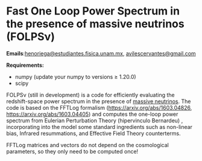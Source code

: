 # Fast One Loop Power Spectrum in the presence of massive neutrinos (FOLPSν)


**Emails**:henoriega@estudiantes.fisica.unam.mx, avilescervantes@gmail.com 


**Requirements:** 

- numpy (update your numpy to versions ≥ 1.20.0)
- scipy


FOLPSν (still in development) is a code for efficiently evaluating the redshift-space power spectrum in the presence of [massive neutrinos](https://arxiv.org/pdf/2106.13771.pdf). 
The code is based on the FFTLog formalism (https://arxiv.org/abs/1603.04826, https://arxiv.org/abs/1603.04405) and computes the one-loop power spectrum from Eulerian Perturbation Theory (hipervinculo Bernardeu) , incorporating into the model some standard ingredients such as non-linear bias, Infrared resummations, and Effective Field Theory counterterms.

FFTLog matrices and vectors do not depend on the cosmological parameters, so they only need to be computed once!
